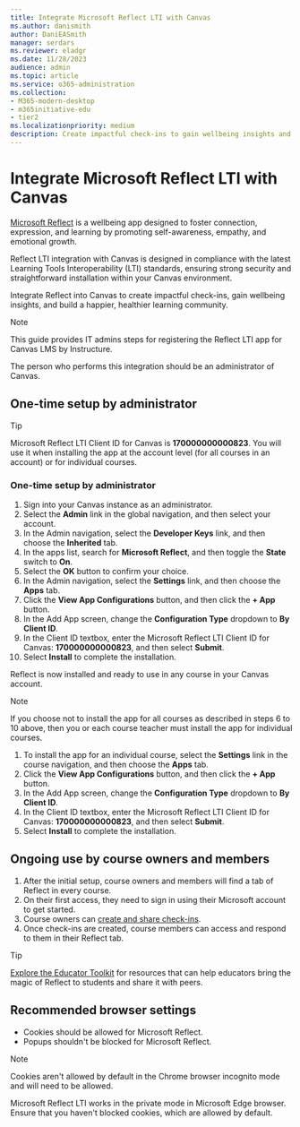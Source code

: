 ```yaml
---
title: Integrate Microsoft Reflect LTI with Canvas
ms.author: danismith
author: DaniEASmith
manager: serdars
ms.reviewer: eladgr
ms.date: 11/28/2023
audience: admin
ms.topic: article
ms.service: o365-administration
ms.collection: 
- M365-modern-desktop
- m365initiative-edu
- tier2
ms.localizationpriority: medium
description: Create impactful check-ins to gain wellbeing insights and build a happier, healthier learning community with the Microsoft Reflect Learning Tools Interoperability App for Canvas LMS by Instructure.
---
```


# Integrate Microsoft Reflect LTI with Canvas

[Microsoft Reflect](https://reflect.microsoft.com) is a wellbeing app designed to foster connection, expression, and learning by promoting self-awareness, empathy, and emotional growth.
    
Reflect LTI integration with Canvas is designed in compliance with the latest Learning Tools Interoperability (LTI) standards, ensuring strong security and straightforward installation within your Canvas environment.

Integrate Reflect into Canvas to create impactful check-ins, gain wellbeing insights, and build a happier, healthier learning community.

> [!NOTE]
> This guide provides IT admins steps for registering the Reflect LTI app for Canvas LMS by Instructure.
> 
> The person who performs this integration should be an administrator of Canvas.

## One-time setup by administrator

> [!TIP]
> Microsoft Reflect LTI Client ID for Canvas is **170000000000823**. You will use it when installing the app at the account level (for all courses in an account) or for individual courses.

### One-time setup by administrator

1. Sign into your Canvas instance as an administrator.
1. Select the **Admin** link in the global navigation, and then select your account.
1. In the Admin navigation, select the **Developer Keys** link, and then choose the **Inherited** tab.
1. In the apps list, search for **Microsoft Reflect**, and then toggle the **State** switch to **On**.
1. Select the **OK** button to confirm your choice.
1. In the Admin navigation, select the **Settings** link, and then choose the **Apps** tab.
1. Click the **View App Configurations** button, and then click the **+ App** button.
1. In the Add App screen, change the **Configuration Type** dropdown to **By Client ID**.
1. In the Client ID textbox, enter the Microsoft Reflect LTI Client ID for Canvas: **170000000000823**, and then select **Submit**.
1. Select **Install** to complete the installation.

Reflect is now installed and ready to use in any course in your Canvas account.

> [!NOTE]
> If you choose not to install the app for all courses as described in steps 6 to 10 above, then you or each course teacher must install the app for individual courses.
> 1. To install the app for an individual course, select the **Settings** link in the course navigation, and then choose the **Apps** tab.
> 1. Click the **View App Configurations** button, and then click the **+ App** button.
> 1. In the Add App screen, change the **Configuration Type** dropdown to **By Client ID**.
> 1. In the Client ID textbox, enter the Microsoft Reflect LTI Client ID for Canvas: **170000000000823**, and then select **Submit**.
> 1. Select **Install** to complete the installation.

## Ongoing use by course owners and members

1. After the initial setup, course owners and members will find a tab of Reflect in every course.
1. On their first access, they need to sign in using their Microsoft account to get started.
1. Course owners can [create and share check-ins](https://support.microsoft.com/topic/c6cbbacc-5655-450e-bca9-988ddc506017).
1. Once check-ins are created, course members can access and respond to them in their Reflect tab.

> [!TIP]
> [Explore the Educator Toolkit](https://reflect.microsoft.com/home/resources) for resources that can help educators bring the magic of Reflect to students and share it with peers. 

## Recommended browser settings

- Cookies should be allowed for Microsoft Reflect.
- Popups shouldn't be blocked for Microsoft Reflect.

> [!NOTE]
> Cookies aren't allowed by default in the Chrome browser incognito mode and will need to be allowed.
>
> Microsoft Reflect LTI works in the private mode in Microsoft Edge browser. Ensure that you haven't blocked cookies, which are allowed by default.
